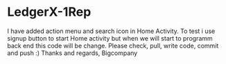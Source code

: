 # LedgerX-1Rep
I have added action menu and search icon in Home Activity. To test i use signup button to start Home activity but when we will start to programm back end this code will be change.
Please check, pull, write code, commit and push :)
Thanks and regards, 
Bigcompany
